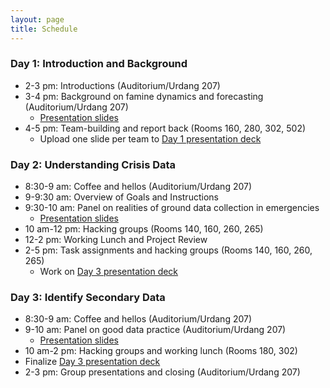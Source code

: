 ```yaml
---
layout: page
title: Schedule
---
```


### Day 1: Introduction and Background

- 2-3 pm: Introductions (Auditorium/Urdang 207)
- 3-4 pm: Background on famine dynamics and forecasting (Auditorium/Urdang 207)
  - [Presentation slides](https://tuftsfaminehackathon.github.io/slides/yemen/Day%201%20Slides.pdf)
- 4-5 pm: Team-building and report back (Rooms 160, 280, 302, 502)
  - Upload one slide per team to [Day 1 presentation deck](https://docs.google.com/presentation/d/1ln4S8Y19E6sBbat20Jtdswl9ZPPwLtxlb4I_6b8RVqg/edit?usp=sharing)

### Day 2: Understanding Crisis Data

- 8:30-9 am: Coffee and hellos (Auditorium/Urdang 207)
- 9-9:30 am: Overview of Goals and Instructions
- 9:30-10 am: Panel on realities of ground data collection in emergencies
  - [Presentation slides](https://tuftsfaminehackathon.github.io/slides/yemen/Day%202%20Slides.pdf)
- 10 am-12 pm: Hacking groups (Rooms 140, 160, 260, 265)
- 12-2 pm: Working Lunch and Project Review
- 2-5 pm: Task assignments and hacking groups  (Rooms 140, 160, 260, 265)
  - Work on [Day 3 presentation deck](https://docs.google.com/presentation/d/1I6_BD65KCcEcl2yWcJ1EIRNIP7dapnFfjRpdAQSQGCE/edit?usp=sharing)

### Day 3: Identify Secondary Data

 - 8:30-9 am: Coffee and hellos (Auditorium/Urdang 207)
 - 9-10 am: Panel on good data practice (Auditorium/Urdang 207)
   - [Presentation slides](https://tuftsfaminehackathon.github.io/slides/yemen/Day%203%20Slides.pdf)
 - 10 am-2 pm: Hacking groups and working lunch (Rooms 180, 302)
  - Finalize [Day 3 presentation deck](https://docs.google.com/presentation/d/1I6_BD65KCcEcl2yWcJ1EIRNIP7dapnFfjRpdAQSQGCE/edit?usp=sharing)
 - 2-3 pm: Group presentations and closing (Auditorium/Urdang 207)
